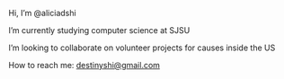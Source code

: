 Hi, I’m @aliciadshi

I’m currently studying computer science at SJSU

I’m looking to collaborate on volunteer projects for causes inside the US

How to reach me: destinyshi@gmail.com

<!---
aliciadshi/aliciadshi is a ✨ special ✨ repository because its `README.md` (this file) appears on your GitHub profile.
You can click the Preview link to take a look at your changes.
--->

